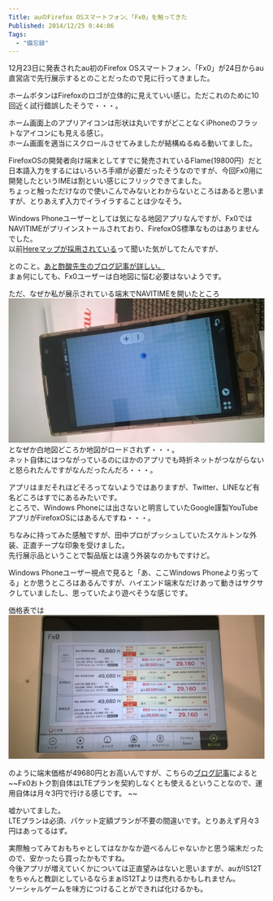 ```yaml
---
Title: auのFirefox OSスマートフォン、「Fx0」を触ってきた
Published: 2014/12/25 0:44:06
Tags:
  - "備忘録"
---
```

<?# Twitter 547690748817059842 /?>

12月23日に発表されたau初のFirefox OSスマートフォン、「Fx0」が24日からau直営店で先行展示するとのことだったので見に行ってきました。  




<?# Twitter 547691431247089664 /?>
ホームボタンはFirefoxのロゴが立体的に見えていい感じ。ただこれのために10回近く試行錯誤したそうで・・・。

<?# Twitter 547693258051039232 /?>

ホーム画面上のアプリアイコンは形状は丸いですがどことなくiPhoneのフラットなアイコンにも見える感じ。  
ホーム画面を適当にスクロールさせてみましたが結構ぬるぬる動いてました。  

<?# Twitter 547694555194068992 /?>

FirefoxOSの開発者向け端末としてすでに発売されているFlame(19800円）だと日本語入力をするにはいろいろ手順が必要だったそうなのですが、今回Fx0用に開発したというIMEは割といい感じにフリックできてました。  
ちょっと触っただけなので使いこんでみないとわからないところはあると思いますが、とりあえず入力でイライラすることは少なそう。  

  

Windows Phoneユーザーとしては気になる地図アプリなんですが、Fx0ではNAVITIMEがプリインストールされており、FirefoxOS標準なものはありませんでした。  
以前[Hereマップが採用されている](http://telematicswire.net/firefox-os-to-feature-here-maps-from-nokia/)って聞いた気がしてたんですが、

<?# Twitter 547611017966919680 /?>

とのこと。[あと酢酸先生のブログ記事が詳しい。](http://blog.ch3cooh.jp/entry/20141224/1419398379)  
まぁ何にしても、Fx0ユーザーは白地図に悩む必要はないようです。  

ただ、なぜか私が展示されている端末でNAVITIMEを開いたところ
![](20141224190953.jpg) 
となぜか白地図どころか地図がロードされず・・・。  
ネット自体にはつながっているのにほかのアプリでも時折ネットがつながらないと怒られたんですがなんだったんだろ・・・。  

<?# Twitter 547693958860513280 /?>

アプリはまだそれほどそろってないようではありますが、Twitter、LINEなど有名どころはすでにあるみたいです。  
ところで、Windows Phoneには出さないと明言していたGoogle謹製YouTubeアプリがFirefoxOSにはあるんですね・・・。  

ちなみに持ってみた感触ですが、田中プロがプッシュしていたスケルトンな外装、正直チープな印象を受けました。  
先行展示品ということで製品版とは違う外装なのかもですけど。  

Windows Phoneユーザー視点で見ると「あ、ここWindows Phoneより劣ってる」とか思うところはあるんですが、ハイエンド端末なだけあって動きはサクサクしていましたし、思っていたより遊べそうな感じです。  
  
  
価格表では
![](20141224190527.jpg) 

のように端末価格が49680円とお高いんですが、こちらの[ブログ記事](http://mnpwhitebelt.blog.fc2.com/blog-entry-1224.html)によると~~Fx0おトク割自体はLTEプランを契約しなくとも使えるということなので、運用自体は月々3円で行ける感じです。 ~~
 
嘘かいてました。  
LTEプランは必須、パケット定額プランが不要の間違いです。とりあえず月々3円はあってるはず。

実際触ってみておもちゃとしてはなかなか遊べるんじゃないかと思う端末だったので、安かったら買ったかもですね。  
今後アプリが増えていくかについては正直望みはないと思いますが、auがIS12Tをちゃんと教訓としているならまぁIS12Tよりは売れるかもしれません。  
ソーシャルゲームを味方につけることができれば化けるかも。  

